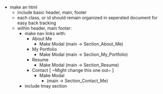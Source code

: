 - make an html 
    - include basic header, main, footer
    - each class, or id should remain organized in seperated document for easy back tracking
    - within header, main footer:
        - make nav links with:
            - About Me
                - Make Modal (main -> Section_About_Me)
            - My Portfolio
                - Make Modal 
                    (main -> Section_My_Portfolio)
            - Resume
                - Make Modal
                    (main -> Section_Resume)
            - Contact [ ~Might change this one out~ ]
                - Make Modal
                    - (main -> Section_Contact_Me)
        - include tmay section